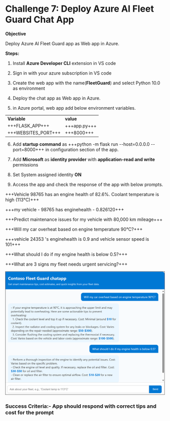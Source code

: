 # Challenge 7: Deploy Azure AI Fleet Guard Chat App

**Objective**

Deploy Azure AI Fleet Guard app as Web app in Azure.

**Steps:**

1.  Install **Azure Developer CLI** extension  in VS code

2.  Sign in with your azure subscription in VS code

3.  Create the web app with the name(**FleetGuard**) and select Python
    10.0 as environment

4.  Deploy the chat app as Web app in Azure.

5.  in Azure portal, web app add below environment variables.

|||
|--|--|
|**Variable**|**value**|
|+++FLASK_APP+++|+++app.py+++|
|+++WEBSITES_PORT+++|+++8000+++|

6.  Add **startup command** as +++python -m flask run --host=0.0.0.0 --port=8000+++ in configuration section of the app.

7.  Add **Microsoft** as **identity provider** with **application-read and write** permissions

8.  Set System assigned identity **ON**

9.  Access the app and check the response of the app with below prompts.

+++Vehicle 98765 has an engine health of 82.6%. Coolant temperature is high (113°C)+++

+++my vehicle - 98765 has enginehealth - 0.826120+++

+++Predict maintenance issues for my vehicle with 80,000 km mileage+++

+++Will my car overheat based on engine temperature 90°C?+++

+++vehicle 24353 's enginehealth is 0.9 and vehicle sensor speed is 101+++

+++What should I do if my engine health is below 0.5?+++

+++What are 3 signs my fleet needs urgent servicing?+++

![A screenshot of a chat AI-generated content may be incorrect.](./media/ch7image1.png)

### **Success Criteria:**- App should respond with correct tips and cost for the prompt
